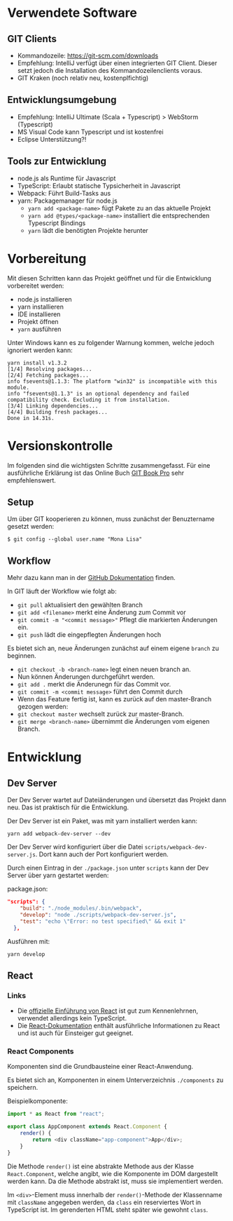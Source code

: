 # Verwendete Software

## GIT Clients

- Kommandozeile: https://git-scm.com/downloads
- Empfehlung: IntelliJ verfügt über einen integrierten GIT Client. Dieser setzt jedoch die Installation des Kommandozeilenclients voraus.
- GIT Kraken (noch relativ neu, kostenplfichtig) 

## Entwicklungsumgebung

- Empfehlung: IntelliJ Ultimate (Scala + Typescript) > WebStorm (Typescript)
- MS Visual Code kann Typescript und ist kostenfrei
- Eclipse Unterstützung?!

## Tools zur Entwicklung

- node.js als Runtime für Javascript
- TypeScript: Erlaubt statische Typsicherheit in Javascript
- Webpack: Führt Build-Tasks aus
- yarn: Packagemanager für node.js
	- `yarn add <package-name>` fügt Pakete zu an das aktuelle Projekt
	- `yarn add @types/<package-name>` installiert die entsprechenden Typescript Bindings
	- `yarn` lädt die benötigten Projekte herunter

# Vorbereitung

Mit diesen Schritten kann das Projekt geöffnet und für die Entwicklung vorbereitet werden:

- node.js installieren
- yarn installieren
- IDE installieren
- Projekt öffnen
- `yarn` ausführen

Unter Windows kann es zu folgender Warnung kommen, welche jedoch ignoriert werden kann:

```
yarn install v1.3.2
[1/4] Resolving packages...
[2/4] Fetching packages...
info fsevents@1.1.3: The platform "win32" is incompatible with this module.
info "fsevents@1.1.3" is an optional dependency and failed compatibility check. Excluding it from installation.
[3/4] Linking dependencies...
[4/4] Building fresh packages...
Done in 14.31s.
```

# Versionskontrolle

Im folgenden sind die wichtigsten Schritte zusammengefasst.
Für eine ausführliche Erklärung ist das Online Buch [GIT Book Pro](https://git-scm.com/book/en/v2) sehr empfehlenswert.

## Setup

Um über GIT kooperieren zu können, muss zunächst der Benuztername gesetzt werden:

`$ git config --global user.name "Mona Lisa"`

## Workflow

Mehr dazu kann man in der [GitHub Dokumentation](https://help.github.com/articles/setting-your-username-in-git/) finden.

In GIT läuft der Workflow wie folgt ab:

- `git pull` aktualisiert den gewählten Branch
- `git add <filename>` merkt eine Änderung zum Commit vor
- `git commit -m "<commit message>"` Pflegt die markierten Änderungen ein.
- `git push` lädt die eingepflegten Änderungen hoch

Es bietet sich an, neue Änderungen zunächst auf einem eigene `branch` zu beginnen.

- `git checkout -b <branch-name>` legt einen neuen branch an.
- Nun können Änderungen durchgeführt werden.
- `git add .` merkt die Änderunegn für das Commit vor.
- `git commit -m <commit message>` führt den Commit durch
- Wenn das Feature fertig ist, kann es zurück auf den master-Branch gezogen werden:
- `git checkout master` wechselt zurück zur master-Branch.
- `git merge <branch-name>` übernimmt die Änderungen vom eigenen Branch.

# Entwicklung

## Dev Server

Der Dev Server wartet auf Dateiänderungen und übersetzt das Projekt dann neu.
Das ist praktisch für die Entwicklung.

Der Dev Server ist ein Paket, was mit yarn installiert werden kann: 

`yarn add webpack-dev-server --dev`

Der Dev Server wird konfiguriert über die Datei `scripts/webpack-dev-server.js`.
Dort kann auch der Port konfiguriert werden.

Durch einen Eintrag in der `./package.json` unter `scripts` kann der Dev Server über yarn gestartet werden:

package.json: 
```json
"scripts": {
    "build": "./node_modules/.bin/webpack",
    "develop": "node ./scripts/webpack-dev-server.js",
    "test": "echo \"Error: no test specified\" && exit 1"
  },
```

Ausführen mit:

`yarn develop`


## React 

### Links

- Die [offizielle Einführung von React](https://reactjs.org/tutorial/tutorial.html) ist gut zum Kennenlehrnen, verwendet allerdings kein TypeScript.
- Die [React-Dokumentation](https://reactjs.org/docs/hello-world.html) enthält ausführliche Informationen zu React und ist auch für Einsteiger gut geeignet.

### React Components

Komponenten sind die Grundbausteine einer React-Anwendung.

Es bietet sich an, Komponenten in einem Unterverzeichnis `./components` zu speichern.

Beispielkomponente:

```ts
import * as React from "react";

export class AppComponent extends React.Component {
    render() {
        return <div className="app-component">App</div>;
    }
}
```

Die Methode `render()` ist eine abstrakte Methode aus der Klasse `React.Component`, welche angibt, wie die Komponente im DOM dargestellt werden kann.
Da die Methode abstrakt ist, muss sie implementiert werden.

Im `<div>`-Element muss innerhalb der `render()`-Methode der Klassenname mit `className` angegeben werden, da `class` ein reserviertes Wort in TypeScript ist.
Im gerenderten HTML steht später wie gewohnt `class`.

